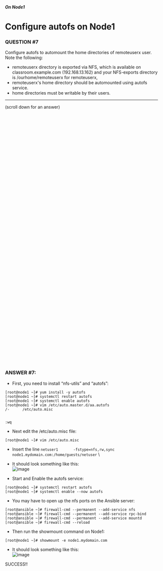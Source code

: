 ***On Node1***
# Configure autofs on Node1

### QUESTION #7
Configure autofs to automount the home directories of remoteuserx user. Note the following: 
   - remoteuserx directory is exported via NFS, which is available on classroom.example.com (192.168.13.162) and your NFS-exports directory is /ourhome/remoteuserx for remoteuserx, 
   - remoteuserx's home directory should be automounted using autofs service. 
   - home directories must be writable by their users. 
 
***
(scroll down for an answer)

<br/><br/><br/><br/><br/><br/><br/><br/><br/><br/><br/><br/><br/><br/><br/><br/><br/><br/><br/><br/><br/><br/><br/><br/>
<br/><br/><br/><br/><br/><br/><br/><br/><br/><br/><br/><br/><br/><br/><br/><br/><br/><br/><br/><br/><br/><br/><br/><br/>

### ANSWER #7:

* First, you need to install “nfs-utils” and “autofs”:

```
[root@node1 ~]# yum install -y autofs
[root@node1 ~]# systemctl restart autofs
[root@node1 ~]# systemctl enable autofs
[root@node1 ~]# vim /etc/auto.master.d/aa.autofs
/-      /etc/auto.misc


:wq
```

* Next edit the /etc/auto.misc file:
```
[root@node1 ~]# vim /etc/auto.misc
```
* Insert the line ```netuser1       -fstype=nfs,rw,sync     node1.mydomain.com:/home/guests/netuser``` \
* It should look something like this: \
![image](https://github.com/RedHatRanger/rhcsa9vagrant/assets/90477448/b800a31c-9c7d-4837-b1cf-befe10b2feb5)

* Start and Enable the autofs service:
```
[root@node1 ~]# systemctl restart autofs
[root@node1 ~]# systemctl enable --now autofs
```

* You may have to open up the nfs ports on the Ansible server:
```
[root@ansible ~]# firewall-cmd --permanent --add-service nfs
[root@ansible ~]# firewall-cmd --permanent --add-service rpc-bind
[root@ansible ~]# firewall-cmd --permanent --add-service mountd
[root@ansible ~]# firewall-cmd --reload
``` 

* Then run the showmount command on Node1:
```
[root@node1 ~]# showmount -e node1.mydomain.com
```
* It should look something like this: \
![image](https://github.com/RedHatRanger/rhcsa9vagrant/assets/90477448/4298cc9c-c7be-49d5-86ab-149c92cf2da2)


SUCCESS!!
   
